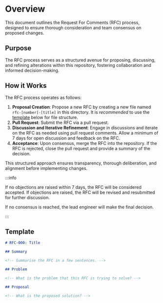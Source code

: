 # Overview

This document outlines the Request For Comments (RFC) process, designed to ensure thorough consideration and team consensus on proposed changes.

## Purpose

The RFC process serves as a structured avenue for proposing, discussing, and refining alterations within this repository, fostering collaboration and informed decision-making.

## How it Works

The RFC process operates as follows:

1. **Proposal Creation**: Propose a new RFC by creating a new file named `rfc-[number]-[title]` in this directory. It is _recommended_ to use the [template](#template) below for file structure.
2. **Pull Request**: Submit the RFC via a pull request.
3. **Discussion and Iterative Refinement**: Engage in discussions and iterate on the RFC as needed using pull request comments. Allow a minimum of 7 days for open discussion and feedback on the RFC.
4. **Acceptance**: Upon consensus, merge the RFC into the repository. If the RFC is rejected, close the pull request and provide a summary of the decision.

This structured approach ensures transparency, thorough deliberation, and alignment before implementing changes.

:::info

If no objections are raised within 7 days, the RFC will be considered accepted. If objections are raised, the RFC will be revised and resubmitted for further discussion.

If no consensus is reached, the lead engineer will make the final decision.

:::

## Template

```markdown
# RFC-000: Title

## Summary

<!-- Summarise the RFC in a few sentences. -->

## Problem

<!-- What is the problem that this RFC is trying to solve? -->

## Proposal

<!-- What is the proposed solution? -->
```
